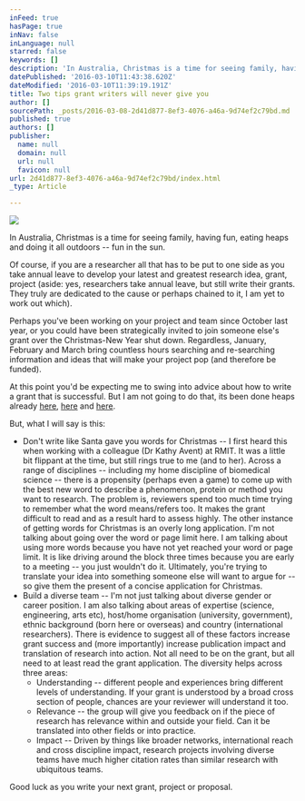 ```yaml
---
inFeed: true
hasPage: true
inNav: false
inLanguage: null
starred: false
keywords: []
description: 'In Australia, Christmas is a time for seeing family, having fun, eating heaps and doing it all outdoors – fun in the sun.'
datePublished: '2016-03-10T11:43:38.620Z'
dateModified: '2016-03-10T11:39:19.191Z'
title: Two tips grant writers will never give you
author: []
sourcePath: _posts/2016-03-08-2d41d877-8ef3-4076-a46a-9d74ef2c79bd.md
published: true
authors: []
publisher:
  name: null
  domain: null
  url: null
  favicon: null
url: 2d41d877-8ef3-4076-a46a-9d74ef2c79bd/index.html
_type: Article

---
```

![](https://s3-us-west-2.amazonaws.com/the-grid-img/p/7e9fab6649f3e3db72bdeb8592c3b63b79f837db.jpg)

In Australia, Christmas is a time for seeing family, having fun, eating heaps and doing it all outdoors -- fun in the sun.

Of course, if you are a researcher all that has to be put to one side as you take annual leave to develop your latest and greatest research idea, grant, project (aside: yes, researchers take annual leave, but still write their grants. They truly are dedicated to the cause or perhaps chained to it, I am yet to work out which).

Perhaps you've been working on your project and team since October last year, or you could have been strategically invited to join someone else's grant over the Christmas-New Year shut down. Regardless, January, February and March bring countless hours searching and re-searching information and ideas that will make your project pop (and therefore be funded).

At this point you'd be expecting me to swing into advice about how to write a grant that is successful. But I am not going to do that, its been done heaps already [here][0], [here][1] and [here][2].

But, what I will say is this:

* Don't write like Santa gave you words for Christmas -- I first heard this when working with a colleague (Dr Kathy Avent) at RMIT. It was a little bit flippant at the time, but still rings true to me (and to her). Across a range of disciplines -- including my home discipline of biomedical science -- there is a propensity (perhaps even a game) to come up with the best new word to describe a phenomenon, protein or method you want to research. The problem is, reviewers spend too much time trying to remember what the word means/refers too. It makes the grant difficult to read and as a result hard to assess highly. The other instance of getting words for Christmas is an overly long application. I'm not talking about going over the word or page limit here. I am talking about using more words because you have not yet reached your word or page limit. It is like driving around the block three times because you are early to a meeting -- you just wouldn't do it. Ultimately, you're trying to translate your idea into something someone else will want to argue for -- so give them the present of a concise application for Christmas.
* Build a diverse team -- I'm not just talking about diverse gender or career position. I am also talking about areas of expertise (science, engineering, arts etc), host/home organisation (university, government), ethnic background (born here or overseas) and country (international researchers). There is evidence to suggest all of these factors increase grant success and (more importantly) increase publication impact and translation of research into action. Not all need to be on the grant, but all need to at least read the grant application. The diversity helps across three areas:
  * Understanding -- different people and experiences bring different levels of understanding. If your grant is understood by a broad cross section of people, chances are your reviewer will understand it too.
  * Relevance -- the group will give you feedback on if the piece of research has relevance within and outside your field. Can it be translated into other fields or into practice.
  * Impact -- Driven by things like broader networks, international reach and cross discipline impact, research projects involving diverse teams have much higher citation rates than similar research with ubiquitous teams. 

Good luck as you write your next grant, project or proposal.

[0]: http://www.theguardian.com/higher-education-network/2015/may/10/how-to-apply-for-research-funding-10-tips-for-academics
[1]: http://www.insight.mrc.ac.uk/2015/10/05/12-top-tips-for-writing-a-grant-application/
[2]: https://www.linkedin.com/pulse/get-competitive-edge-grant-writing-tamika-heiden?trk=prof-post